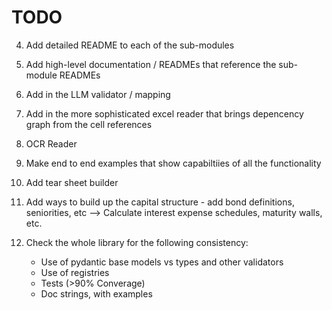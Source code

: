 # TODO

4. Add detailed README to each of the sub-modules
8. Add high-level documentation / READMEs that reference the sub-module READMEs

6. Add in the LLM validator / mapping 
7. Add in the more sophisticated excel reader that brings depencency graph from the cell references
13. OCR Reader

9. Make end to end examples that show capabiltiies of all the functionality
10. Add tear sheet builder

11. Add ways to build up the capital structure - add bond definitions, seniorities, etc --> Calculate interest expense schedules, maturity walls, etc. 

12. Check the whole library for the following consistency:
    - Use of pydantic base models vs types and other validators
    - Use of registries 
    - Tests (>90% Converage)
    - Doc strings, with examples

